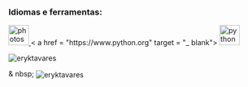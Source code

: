 
<h3 align = "left"> Idiomas e ferramentas: </h3>
<p align = "left"> <a href="https://www.photoshop.com/en" target="_blank"> <img src = "https://devicons.github.io/devicon/devicon.git/icons/photoshop/photoshop-plain.svg" alt = "photoshop" width = "40" height = "40" /> </a> < a href = "https://www.python.org" target = "_ blank"> <img src = "https://devicons.github.io/devicon/devicon.git/icons/python/python-original.svg "alt =" python "width =" 40 "height =" 40 "/> </a> </p>

<p> <img align =" left "src =" https: //github-readme-stats.vercel .app / api / top-langs? username = eryktavares & show_icons = true & locale = pt-br & layout = compact "alt =" eryktavares "/> </p>

<p> & nbsp; <img align = "center" src = "https://github-readme-stats.vercel.app/api?username=eryktavares&show_icons=true&locale=en" alt = "eryktavares" /> </p>
